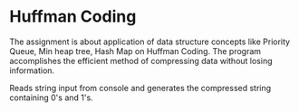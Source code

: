 # Huffman Coding

The assignment is about application of data structure concepts like Priority Queue, Min heap tree, Hash Map on Huffman Coding. The program accomplishes the efficient method of compressing data without losing information.

Reads string input from console and generates the compressed string containing 0's and 1's. 
